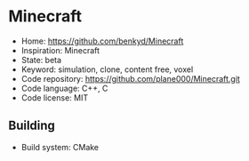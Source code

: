 # Minecraft

- Home: https://github.com/benkyd/Minecraft
- Inspiration: Minecraft
- State: beta
- Keyword: simulation, clone, content free, voxel
- Code repository: https://github.com/plane000/Minecraft.git
- Code language: C++, C
- Code license: MIT

## Building

- Build system: CMake
